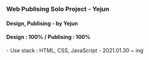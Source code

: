 ﻿<h3> Web Publising Solo Project - Yejun</h3>
<h4>Design, Publising - by Yejun</h4>
<h4>Design : 100% / Publising : 100%</h4>
- Use stack : HTML, CSS, JavaScript
- 2021.01.30 ~ ing
